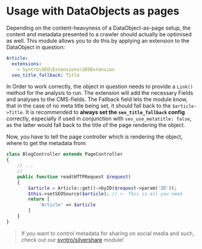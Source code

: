 # Usage with DataObjects as pages

Depending on the content-heavyness of a DataObject-as-page setup, the content
and metadata presented to a crawler should actually be optimised as well.
This module allows you to do this by applying an extension to the DataObject
in question:

```yaml
Article:
  extensions:
    - Syntro\SEO\Extensions\SEOExtension
  seo_title_fallback: Title
```
In Order to work correctly, the object in question needs to provide a `Link()`
method for the analysis to run. The extension will add the necessary Fields and
analyses to the CMS-fields. The Fallback field lets the module know, that in
the case of no meta title being set, it should fall back to the `$article->Title`.
It is recommended to **always set the `seo_title_fallback` config** correctly,
especially if used in conjunction with `seo_use_metatitle: false`, as the latter
would fall back to the title of the page rendering the object.


Now, you have to tell the page controller which is rendering the object, where
to get the metadata from:

```php
class BlogController extends PageController
{
    // ...
    //
    public function read(HTTPRequest $request)
    {
        $article = Article::get()->byID($request->param('ID'));
        $this->setSEOSource($article); // <- This is all you need
        return [
            'Article' => $article
        ]
    }
}
```

> If you want to control metadata for sharing on social media and such, check
> out our [syntro/silvershare](https://github.com/syntro-opensource/silvershare)
module!
